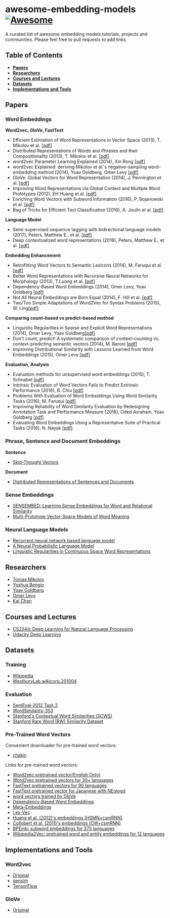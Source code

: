 # awesome-embedding-models[![Awesome](https://cdn.rawgit.com/sindresorhus/awesome/d7305f38d29fed78fa85652e3a63e154dd8e8829/media/badge.svg)](https://github.com/sindresorhus/awesome)
A curated list of awesome embedding models tutorials, projects and communities.
Please feel free to pull requests to add links.

## Table of Contents


* **[Papers](#papers)**
* **[Researchers](#researchers)**
* **[Courses and Lectures](#courses-and-lectures)**
* **[Datasets](#datasets)**
* **[Implementations and Tools](#implementations-and-tools)**
<!--* **[Articles](#articles)**-->

## Papers
### Word Embeddings

**Word2vec, GloVe, FastText**

* Efficient Estimation of Word Representations in Vector Space (2013), T. Mikolov et al. [[pdf]](https://arxiv.org/pdf/1301.3781.pdf)
* Distributed Representations of Words and Phrases and their Compositionality (2013), T. Mikolov et al. [[pdf]](https://arxiv.org/pdf/1310.4546.pdf)
* word2vec Parameter Learning Explained (2014), Xin Rong [[pdf]](https://arxiv.org/pdf/1411.2738.pdf)
* word2vec Explained: deriving Mikolov et al.'s negative-sampling word-embedding method (2014), Yoav Goldberg, Omer Levy [[pdf]](https://arxiv.org/pdf/1402.3722.pdf)
* GloVe: Global Vectors for Word Representation (2014), J. Pennington et al. [[pdf]](http://nlp.stanford.edu/pubs/glove.pdf)
* Improving Word Representations via Global Context and Multiple Word Prototypes (2012), EH Huang et al. [[pdf]](http://www.aclweb.org/anthology/P12-1092)
* Enriching Word Vectors with Subword Information (2016), P. Bojanowski et al. [[pdf]](https://arxiv.org/pdf/1607.04606v1.pdf)
* Bag of Tricks for Efficient Text Classification (2016), A. Joulin et al. [[pdf]](https://arxiv.org/pdf/1607.01759.pdf)

**Language Model**

* Semi-supervised sequence tagging with bidirectional language models (2017), Peters, Matthew E., et al. [[pdf]](https://arxiv.org/abs/1705.00108) 
* Deep contextualized word representations (2018), Peters, Matthew E., et al. [[pdf]](https://arxiv.org/abs/1802.05365)


**Embedding Enhancement**

* Retrofitting Word Vectors to Semantic Lexicons (2014), M. Faruqui et al. [[pdf]](https://arxiv.org/pdf/1411.4166.pdf)
* Better Word Representations with Recursive Neural Networks for Morphology (2013), T.Luong et al. [[pdf]](http://www.aclweb.org/website/old_anthology/W/W13/W13-35.pdf#page=116)
* Dependency-Based Word Embeddings (2014), Omer Levy, Yoav Goldberg [[pdf]](https://levyomer.files.wordpress.com/2014/04/dependency-based-word-embeddings-acl-2014.pdf)
* Not All Neural Embeddings are Born Equal (2014), F. Hill et al. [[pdf]](https://arxiv.org/pdf/1410.0718.pdf)
* Two/Too Simple Adaptations of Word2Vec for Syntax Problems (2015), W. Ling[[pdf]](http://www.cs.cmu.edu/~lingwang/papers/naacl2015.pdf)


**Comparing count-based vs predict-based method**

* Linguistic Regularities in Sparse and Explicit Word Representations (2014), Omer Levy, Yoav Goldberg[[pdf]](https://www.cs.bgu.ac.il/~yoavg/publications/conll2014analogies.pdf)
* Don’t count, predict! A systematic comparison of context-counting vs. context-predicting semantic vectors (2014), M. Baroni [[pdf]](http://www.aclweb.org/anthology/P14-1023)
* Improving Distributional Similarity with Lessons Learned from Word Embeddings (2015), Omer Levy [[pdf]](http://www.aclweb.org/anthology/Q15-1016)


**Evaluation, Analysis**

* Evaluation methods for unsupervised word embeddings (2015), T. Schnabel [[pdf]](http://www.aclweb.org/anthology/D15-1036)
* Intrinsic Evaluation of Word Vectors Fails to Predict Extrinsic Performance (2016), B. Chiu [[pdf]](https://www.aclweb.org/anthology/W/W16/W16-2501.pdf)
* Problems With Evaluation of Word Embeddings Using Word Similarity Tasks (2016), M. Faruqui [[pdf]](https://arxiv.org/pdf/1605.02276.pdf)
* Improving Reliability of Word Similarity Evaluation by Redesigning Annotation Task and Performance Measure (2016), Oded Avraham, Yoav Goldberg [[pdf]](https://arxiv.org/pdf/1611.03641.pdf)
* Evaluating Word Embeddings Using a Representative Suite of Practical Tasks (2016), N. Nayak [[pdf]](https://cs.stanford.edu/~angeli/papers/2016-acl-veceval.pdf)

### Phrase, Sentence and Document Embeddings

**Sentence**

* [Skip-Thought Vectors](https://arxiv.org/abs/1506.06726)

**Document**

* [Distributed Representations of Sentences and Documents](https://arxiv.org/abs/1405.4053)

### Sense Embeddings

* [SENSEMBED: Learning Sense Embeddings for Word and Relational Similarity](http://wwwusers.di.uniroma1.it/~navigli/pubs/ACL_2015_Iacobaccietal.pdf)
* [Multi-Prototype Vector-Space Models of Word Meaning](http://www.cs.utexas.edu/~ml/papers/reisinger.naacl-2010.pdf)

### Neural Language Models

* [Recurrent neural network based language model](http://www.fit.vutbr.cz/research/groups/speech/publi/2010/mikolov_interspeech2010_IS100722.pdf)
* [A Neural Probabilistic Language Model](http://www.jmlr.org/papers/volume3/bengio03a/bengio03a.pdf)
* [Linguistic Regularities in Continuous Space Word Representations](http://www.aclweb.org/anthology/N13-1090)

## Researchers

* [Tomas Mikolov](https://scholar.google.co.jp/citations?user=oBu8kMMAAAAJ&hl=en)
* [Yoshua Bengio](https://scholar.google.co.jp/citations?user=kukA0LcAAAAJ&hl=en)
* [Yoav Goldberg](https://scholar.google.co.jp/citations?user=0rskDKgAAAAJ&hl=en)
* [Omer Levy](https://scholar.google.co.jp/citations?user=PZVd2h8AAAAJ&hl=en)
* [Kai Chen](https://scholar.google.co.jp/citations?user=TKvd_Z4AAAAJ&hl=en)

## Courses and Lectures

* [CS224d: Deep Learning for Natural Language Processing](http://cs224d.stanford.edu/index.html)
* [Udacity Deep Learning](https://www.udacity.com/course/deep-learning--ud730)

## Datasets
### Training

* [Wikipedia](https://dumps.wikimedia.org/enwiki/)
* [WestburyLab.wikicorp.201004](http://www.socher.org/index.php/Main/ImprovingWordRepresentationsViaGlobalContextAndMultipleWordPrototypes)

### Evaluation

* [SemEval-2012 Task 2](https://www.cs.york.ac.uk/semeval-2012/task2.html)
* [WordSimilarity-353](http://www.cs.technion.ac.il/~gabr/resources/data/wordsim353/)
* [Stanford's Contextual Word Similarities (SCWS)](http://www.socher.org/index.php/Main/ImprovingWordRepresentationsViaGlobalContextAndMultipleWordPrototypes)
* [Stanford Rare Word (RW) Similarity Dataset](http://stanford.edu/~lmthang/morphoNLM/)

### Pre-Trained Word Vectors
Convenient downloader for pre-trained word vectors:
* [chakin](https://github.com/chakki-works/chakin)


Links for pre-trained word vectors:
* [Word2vec pretrained vector(English Only)](https://code.google.com/archive/p/word2vec/)
* [Word2vec pretrained vectors for 30+ languages](https://github.com/Kyubyong/wordvectors)
* [FastText pretrained vectors for 90 languages](https://github.com/facebookresearch/fastText/blob/master/pretrained-vectors.md)
* [FastText pretrained vector for Japanese with NEologd](https://drive.google.com/open?id=0ByFQ96A4DgSPUm9wVWRLdm5qbmc)
* [word vectors trained by GloVe](http://nlp.stanford.edu/projects/glove/)
* [Dependency-Based Word Embeddings](https://levyomer.wordpress.com/2014/04/25/dependency-based-word-embeddings/)
* [Meta-Embeddings](http://cistern.cis.lmu.de/meta-emb/)
* [Lex-Vec](https://github.com/alexandres/lexvec)
* [Huang et al. (2012)'s embeddings (HSMN+csmRNN)](http://stanford.edu/~lmthang/morphoNLM/)
* [Collobert et al. (2011)'s embeddings (CW+csmRNN)](http://stanford.edu/~lmthang/morphoNLM/)
* [BPEmb: subword embeddings for 275 languages](https://github.com/bheinzerling/bpemb)
* [Wikipedia2Vec: pretrained word and entity embeddings for 12 languages](https://wikipedia2vec.github.io/wikipedia2vec/pretrained/)

<!--
## Articles
-->

## Implementations and Tools
### Word2vec

* [Original](https://code.google.com/archive/p/word2vec/)
* [gensim](https://radimrehurek.com/gensim/models/word2vec.html)
* [TensorFlow](https://www.tensorflow.org/versions/r0.12/tutorials/word2vec/index.html)

### GloVe

* [Original](https://github.com/stanfordnlp/GloVe)
